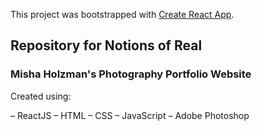 This project was bootstrapped with [Create React App](https://github.com/facebook/create-react-app).

## Repository for Notions of Real

### Misha Holzman's Photography Portfolio Website

Created using:

– ReactJS
– HTML
– CSS
– JavaScript
– Adobe Photoshop